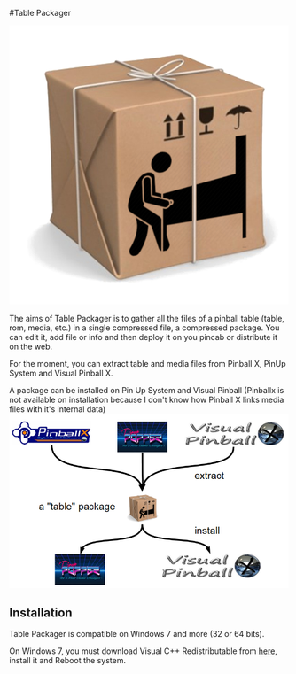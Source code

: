 #Table Packager 

![alt text](../images/tablePackager.png "table Packager")

The aims of Table Packager is to gather all the files of a pinball table (table, rom, media, etc.) 
in a single compressed file, a compressed package. You can edit it, add file or info and then 
deploy it on you pincab or distribute it on the web.

For the moment, you can extract table and media files from Pinball X, PinUp System and Visual Pinball X.

A package can be installed on Pin Up System and Visual Pinball (Pinballx is not available on installation
because I don't know how Pinball X links media files with it's internal data)
![alt text](../images/tablePackagerPrinciple.png "table Packager")


## Installation 

Table Packager is compatible on Windows 7 and more (32 or 64 bits). 

On Windows 7, you must download Visual C++ Redistributable from 
[here](https://www.microsoft.com/en-in/download/details.aspx?id=48145), install it and Reboot the 
system.

 


